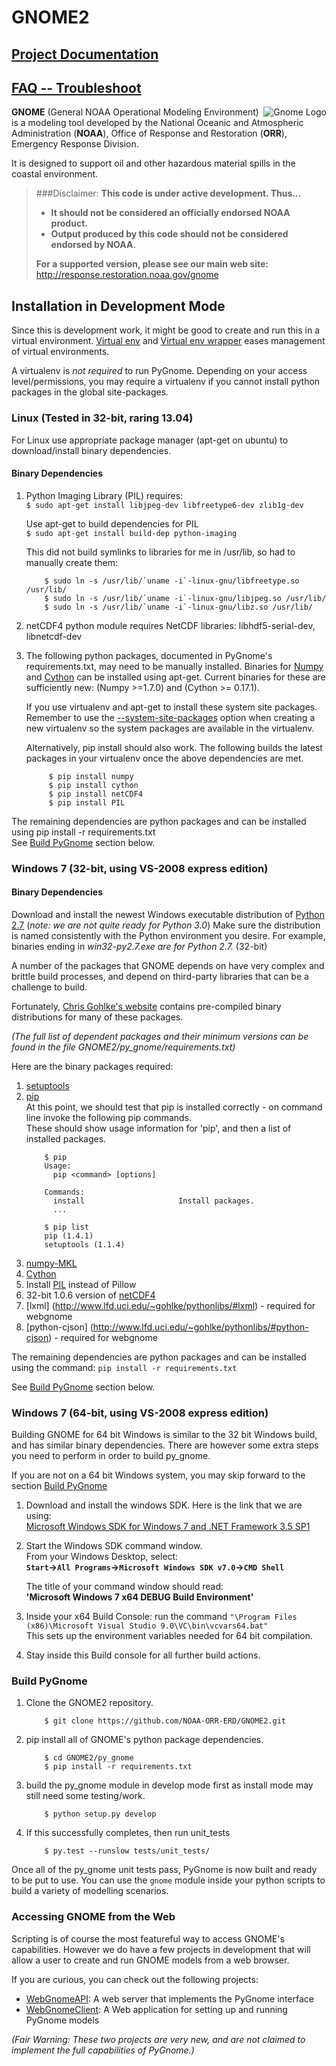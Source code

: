 # GNOME2 #

## [Project Documentation](http://noaa-orr-erd.github.io/PyGnome/) ##
## [FAQ -- Troubleshoot](https://github.com/NOAA-ORR-ERD/GNOME2/wiki/FAQ---Troubleshoot) ##

<img src="http://gnome.orr.noaa.gov/py_gnome_testdata/GnomeIcon128.png" alt="Gnome Logo" title="Gnome" align="right">

**GNOME** (General NOAA Operational Modeling Environment) is a modeling tool
developed by the National Oceanic and Atmospheric Administration (**NOAA**),
Office of Response and Restoration (**ORR**), Emergency Response Division.


It is designed to support oil and other hazardous material spills in the coastal environment.

> ###Disclaimer:
> **This code is under active development.  Thus...**
> - **It should not be considered an officially endorsed NOAA product.**
> - **Output produced by this code should not be considered endorsed by NOAA.**
>
> **For a supported version, please see our main web site:**
> http://response.restoration.noaa.gov/gnome

## Installation in Development Mode ##

Since this is development work, it might be good to create and run this in a virtual environment.
[Virtual env](http://www.virtualenv.org/en/latest/) and 
[Virtual env wrapper](http://virtualenvwrapper.readthedocs.org/en/latest/) eases management of virtual environments.

A virtualenv is *not required* to run PyGnome.
Depending on your access level/permissions, you may require a virtualenv if you cannot 
install python packages in the global site-packages. 

### Linux (Tested in 32-bit, raring 13.04) ###

For Linux use appropriate package manager (apt-get on ubuntu) to download/install binary dependencies.

#### Binary Dependencies ####

1. Python Imaging Library (PIL) requires:  
    `$ sudo apt-get install libjpeg-dev libfreetype6-dev zlib1g-dev`
   
   Use apt-get to build dependencies for PIL  
    `$ sudo apt-get install build-dep python-imaging`

   This did not build symlinks to libraries for me in /usr/lib, so had to
   manually create them:  
	```
	    $ sudo ln -s /usr/lib/`uname -i`-linux-gnu/libfreetype.so /usr/lib/
	    $ sudo ln -s /usr/lib/`uname -i`-linux-gnu/libjpeg.so /usr/lib/
	    $ sudo ln -s /usr/lib/`uname -i`-linux-gnu/libz.so /usr/lib/
	```
    
2. netCDF4 python module requires NetCDF libraries: libhdf5-serial-dev, libnetcdf-dev

3. The following python packages, documented in PyGnome's requirements.txt,
   may need to be manually installed. Binaries for 
   [Numpy](http://packages.ubuntu.com/raring/python/python-numpy) and 
   [Cython](http://packages.ubuntu.com/raring/python/cython) can be installed using apt-get. 
   Current binaries for these are sufficiently new: (Numpy >=1.7.0) and (Cython >= 0.17.1).  

   If you use virtualenv and apt-get to install these system site packages.
   Remember to use the [--system-site-packages](https://pypi.python.org/pypi/virtualenv)
   option when creating a new virtualenv so the system packages are available in the virtualenv.

   Alternatively, pip install should also work. 
   The following builds the latest packages in your virtualenv once the above dependencies are met.
   ```
        $ pip install numpy
        $ pip install cython
        $ pip install netCDF4
        $ pip install PIL
   ```

The remaining dependencies are python packages and can be installed using pip install -r requirements.txt  
See [Build PyGnome](https://github.com/NOAA-ORR-ERD/GNOME2#build-pygnome) section below.

### Windows 7 (32-bit, using VS-2008 express edition) ###

#### Binary Dependencies ####

Download and install the newest Windows executable distribution of [Python 2.7](http://www.python.org/download/)
(*note: we are not quite ready for Python 3.0*)
Make sure the distribution is named consistently with the Python environment you desire.
For example, binaries ending in *win32-py2.7.exe are for Python 2.7.* (32-bit)

A number of the packages that GNOME depends on have very complex and brittle build processes, and depend on third-party libraries that can be a challenge to build.

Fortunately, [Chris Gohlke's website](http://www.lfd.uci.edu/~gohlke/pythonlibs/) contains pre-compiled binary distributions for many of these packages.  

*(The full list of dependent packages and their minimum versions can be found in the file
 GNOME2/py_gnome/requirements.txt)*

Here are the binary packages required:

1. [setuptools](http://www.lfd.uci.edu/~gohlke/pythonlibs/#setuptools)
2. [pip](http://www.lfd.uci.edu/~gohlke/pythonlibs/#pip)  
   At this point, we should test that pip is installed correctly - on command line invoke the following pip commands.  
   These should show usage information for 'pip', and then a list of installed packages.
   ```
       $ pip
       Usage:
         pip <command> [options]

       Commands:
         install                     Install packages.
         ...
   ```
   ```
       $ pip list
       pip (1.4.1)
       setuptools (1.1.4)
   ```
3. [numpy-MKL](http://www.lfd.uci.edu/~gohlke/pythonlibs/#numpy)
4. [Cython](http://www.lfd.uci.edu/~gohlke/pythonlibs/#cython)
5. Install [PIL](http://www.pythonware.com/products/pil/) instead of Pillow
6. 32-bit 1.0.6 version of [netCDF4](http://www.lfd.uci.edu/~gohlke/pythonlibs/#netcdf4)
7. [lxml] (http://www.lfd.uci.edu/~gohlke/pythonlibs/#lxml) - required for webgnome
8. [python-cjson] (http://www.lfd.uci.edu/~gohlke/pythonlibs/#python-cjson) - required for webgnome

The remaining dependencies are python packages and can be installed using the command:
`pip install -r requirements.txt`

See [Build PyGnome](https://github.com/NOAA-ORR-ERD/GNOME2#build-pygnome) section below.

### Windows 7 (64-bit, using VS-2008 express edition) ###

Building GNOME for 64 bit Windows is similar to the 32 bit Windows build, and has similar
binary dependencies.
There are however some extra steps you need to perform in order to build py_gnome.

If you are not on a 64 bit Windows system, you may skip forward to the section
[Build PyGnome](https://github.com/NOAA-ORR-ERD/GNOME2#build-pygnome)

1. Download and install the windows SDK.  Here is the link that we are using:  
   [Microsoft Windows SDK for Windows 7 and .NET Framework 3.5 SP1](http://www.microsoft.com/en-us/download/details.aspx?id=3138)

2. Start the Windows SDK command window.  
   From your Windows Desktop, select:  
   **`Start`->`All Programs`->`Microsoft Windows SDK v7.0`->`CMD Shell`**

   The title of your command window should read:  
   **'Microsoft Windows 7 x64 DEBUG Build Environment'**

3. Inside your x64 Build Console:
   run the command `"\Program Files (x86)\Microsoft Visual Studio 9.0\VC\bin\vcvars64.bat"`  
   This sets up the environment variables needed for 64 bit compilation.

4. Stay inside this Build console for all further build actions.

### Build PyGnome ###

1. Clone the GNOME2 repository.  
	```
	    $ git clone https://github.com/NOAA-ORR-ERD/GNOME2.git  
	```


2. pip install all of GNOME's python package dependencies.
	```
	    $ cd GNOME2/py_gnome
	    $ pip install -r requirements.txt
	```

3. build the py_gnome module in develop mode first as install mode may still need some testing/work.
	```
	    $ python setup.py develop  
	```

4. If this successfully completes, then run unit_tests
	```
	    $ py.test --runslow tests/unit_tests/  
	```

Once all of the py_gnome unit tests pass, PyGnome is now built and ready to be put to use.
You can use the `gnome` module inside your python scripts to build a variety of modelling
scenarios.

### Accessing GNOME from the Web ###

Scripting is of course the most featureful way to access GNOME's capabilities.
However we do have a few projects in development that will allow a user to create and run
GNOME models from a web browser.

If you are curious, you can check out the following projects:

- [WebGnomeAPI](https://github.com/NOAA-ORR-ERD/WebGnomeAPI):
  A web server that implements the PyGnome interface
- [WebGnomeClient](https://github.com/NOAA-ORR-ERD/WebGnomeClient):
  A Web application for setting up and running PyGnome models

*(Fair Warning: These two projects are very new, and are not claimed to implement the full
  capabilities of PyGnome.)*
